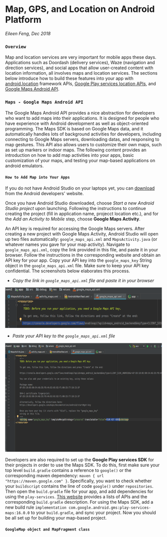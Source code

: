# Map, GPS, and Location on Android Platform
*Eileen Feng, Dec 2018*


###   `Overview`

Map and location services are very important for mobile apps these days. Applications such as Doordash (delivery services), Waze (navigation and direction services), and social apps that allow user-created content with location information, all involves maps and location services. The sections below introduce how to build these features into your app with [android.location](https://developer.android.com/reference/android/location/package-summary) framework APIs, [Google Play services location APIs](https://developer.android.com/training/location/), and [Google Maps Android API](https://developers.google.com/maps/documentation/android-sdk/intro). 



###   `Maps - Google Maps Android API`

The Google Maps Android API provides a nice abstraction for developers who want to add maps into their applications. It is designed for people who have experience with Android development as well as object-oriented programming. The Maps SDK is based on Google Maps data, and it automatically handles lots of background activities for developers, including connecting to Google Maps servers, downloading datas, and responsing to map gestures. This API also allows users to customize their own maps, such as set up markers or indoor maps. The following content provides an introduction on how to add map activities into your apps, basic customization of your maps, and testing your map-based applications on android emulators. 


####   `How to Add Map into Your Apps`

If you do not have Android Studio on your laptops yet, you can [download](https://developer.android.com/studio/) from the Android developers' website. 

Once you have Android Studio downloaded, choose *Start a new Android Studio project* upon launching. Following the instructions to continue creating the project (fill in application name, projecct location etc.), and for the *Add an Activity to Mobile* step, choose **Google Maps Activity**. 

An API key is required for accessing the Google Maps servers. After creating a new project with Google Maps Activity, Android Studio will open up two files automatically: `google_maps_api.xml` and `MapsActivity.java` (or whatever names you gave for your map activity). Navigate to `google_maps_api.xml`, copy the link provided in this file, and paste it in your browser. Follow the instructions in the corresponding website and obtain an API key for your app. Copy your API key into the `google_maps_key` String object in the `google_maps_api.xml` file. Make sure to keep your API key confidential. The screenshots below elaborates this process. 

- *Copy the link in `google_maps_api.xml` file and paste it in your browser*
 
<p align="center">
 <img src="/image/google_maps_api.png" width="600" height="130" >
</p>

- *Paste your API key to the `google_maps_api.xml` file*

<p align="center">
 <img src="/image/API_key.png" width="700" height="350" >
</p>


Developers are also required to set up the **Google Play services SDK** for their projects in order to use the Maps SDK. To do this, first make sure your top level `build.gradle` contains a reference to `google()` or the corresponding maven dependency: `maven { url "https://maven.google.com" }`. Specifically, you want to check whether your `buildscript` contains the line of code `google()` under `repositories`. Then open the `build.gradle` file for your app, and add dependencies for using the `play-services`. [This website](https://developers.google.com/android/guides/setup) provides a lists of APIs and the corresponding `build.gradle` description. For using the Maps SDK, add a new build rule `implementation com.google.android.gms:play-services-maps:16.0.0` to your `build.gradle`, and sync your project. Now you should be all set up for building your map-based project. 



#### `GoogleMap object and MapFragment class`
